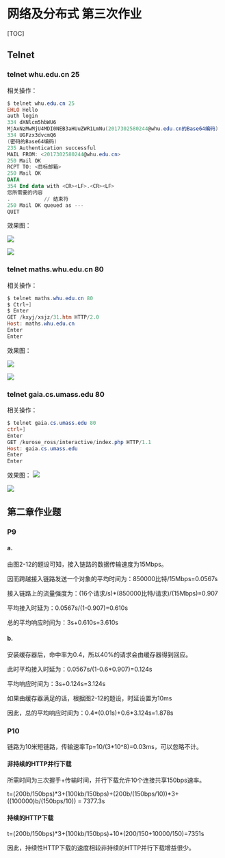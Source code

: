# 网络及分布式 第三次作业

[TOC]

## Telnet

### telnet whu.edu.cn 25

相关操作：

```powershell
$ telnet whu.edu.cn 25
EHLO Hello
auth login
334 dXNlcm5hbWU6
MjAxNzMwMjU4MDI0NEB3aHUuZWR1LmNu(2017302580244@whu.edu.cn的Base64编码)
334 UGFzx3dvcmQ6
(密码的Base64编码)
235 Authentication successful
MAIL FROM: <2017302580244@whu.edu.cn>
250 Mail OK
RCPT TO: <目标邮箱>
250 Mail OK
DATA
354 End data with <CR><LF>.<CR><LF>
您所需要的内容
.			// 结束符
250 Mail OK queued as ---
QUIT
```

效果图：

![](.\SMTP_1.png)

![](./SMTP_2.png)

### telnet maths.whu.edu.cn 80

相关操作：

```powershell
$ telnet maths.whu.edu.cn 80
$ Ctrl+]
$ Enter
GET /kxyj/xsjz/31.htm HTTP/2.0
Host: maths.whu.edu.cn
Enter
Enter
```

效果图：

![](./MATHS_1.png)

![](./MATHS_2.png)

### telnet gaia.cs.umass.edu 80

相关操作：

```powershell
$ telnet gaia.cs.umass.edu 80
ctrl+]
Enter
GET /kurose_ross/interactive/index.php HTTP/1.1
Host: gaia.cs.umass.edu
Enter
Enter
```

效果图：
![](./GAIA_1.png)

![](./GAIA_2.png)

## 第二章作业题

### P9

#### a.

由图2-12的题设可知，接入链路的数据传输速度为15Mbps。

因而跨越接入链路发送一个对象的平均时间为：850000比特/15Mbps=0.0567s

接入链路上的流量强度为：(16个请求/s)*(850000比特/请求)/(15Mbps)=0.907

平均接入时延为：0.0567s/(1-0.907)=0.610s

总的平均响应时间为：3s+0.610s=3.610s

#### b.

安装缓存器后，命中率为0.4，所以40%的请求会由缓存器得到回应。

此时平均接入时延为：0.0567s/(1-0.6\*0.907)=0.124s

平均响应时间为：3s+0.124s=3.124s

如果由缓存器满足的话，根据图2-12的题设，时延设置为10ms

因此，总的平均响应时间为：0.4\*(0.01s)+0.6\*3.124s=1.878s

### P10

链路为10米短链路，传输速率Tp=10/(3*10^8)=0.03ms，可以忽略不计。

#### 非持续的HTTP并行下载

所需时间为三次握手+传输时间，并行下载允许10个连接共享150bps速率。

t=(200b/150bps)\*3+(100kb/150bps)+(200b/(150bps/10))\*3+((100000)b/(150bps/10)) = 7377.3s

#### 持续的HTTP下载

t=(200b/150bps)\*3+(100kb/150bps)+10\*(200/150+10000/150)=7351s

因此，持续性HTTP下载的速度相较非持续的HTTP并行下载增益很少。